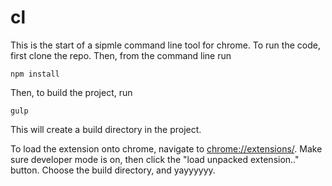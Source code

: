 # cl
This is the start of a sipmle command line tool for chrome. To run the code, first clone the repo. Then, from the command line run
```
npm install
```
Then, to build the project, run
```
gulp
```
This will create a build directory in the project. 

To load the extension onto chrome, navigate to [chrome://extensions/](chrome://extensions/).
Make sure developer mode is on, then click the "load unpacked extension.." button. 
Choose the build directory, and yayyyyyy.
